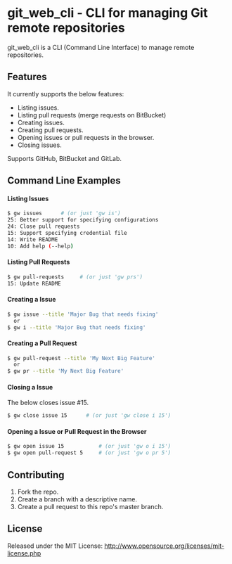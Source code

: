 # git_web_cli - CLI for managing Git remote repositories

git_web_cli is a CLI (Command Line Interface) to manage remote repositories.

## Features

It currently supports the below features:

- Listing issues.
- Listing pull requests (merge requests on BitBucket)
- Creating issues.
- Creating pull requests.
- Opening issues or pull requests in the browser.
- Closing issues.

Supports GitHub, BitBucket and GitLab.


## Command Line Examples

#### Listing Issues

```bash
$ gw issues      # (or just 'gw is')
25: Better support for specifying configurations
24: Close pull requests
15: Support specifying credential file
14: Write README
10: Add help (--help)
```

#### Listing Pull Requests

```bash
$ gw pull-requests     # (or just 'gw prs')
15: Update README
```

#### Creating a Issue

```bash
$ gw issue --title 'Major Bug that needs fixing'
  or
$ gw i --title 'Major Bug that needs fixing'
```

#### Creating a Pull Request

```bash
$ gw pull-request --title 'My Next Big Feature'
  or
$ gw pr --title 'My Next Big Feature'
```

#### Closing a Issue

The below closes issue #15.

```bash
$ gw close issue 15      # (or just 'gw close i 15')
```

#### Opening a Issue or Pull Request in the Browser

```bash
$ gw open issue 15           # (or just 'gw o i 15')
$ gw open pull-request 5     # (or just 'gw o pr 5')
```

## Contributing

1. Fork the repo.
1. Create a branch with a descriptive name.
1. Create a pull request to this repo's master branch.

## License

Released under the MIT License: http://www.opensource.org/licenses/mit-license.php
